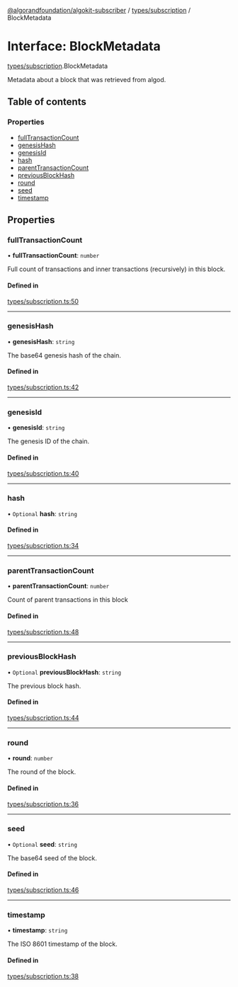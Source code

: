 [@algorandfoundation/algokit-subscriber](../README.md) / [types/subscription](../modules/types_subscription.md) / BlockMetadata

# Interface: BlockMetadata

[types/subscription](../modules/types_subscription.md).BlockMetadata

Metadata about a block that was retrieved from algod.

## Table of contents

### Properties

- [fullTransactionCount](types_subscription.BlockMetadata.md#fulltransactioncount)
- [genesisHash](types_subscription.BlockMetadata.md#genesishash)
- [genesisId](types_subscription.BlockMetadata.md#genesisid)
- [hash](types_subscription.BlockMetadata.md#hash)
- [parentTransactionCount](types_subscription.BlockMetadata.md#parenttransactioncount)
- [previousBlockHash](types_subscription.BlockMetadata.md#previousblockhash)
- [round](types_subscription.BlockMetadata.md#round)
- [seed](types_subscription.BlockMetadata.md#seed)
- [timestamp](types_subscription.BlockMetadata.md#timestamp)

## Properties

### fullTransactionCount

• **fullTransactionCount**: `number`

Full count of transactions and inner transactions (recursively) in this block.

#### Defined in

[types/subscription.ts:50](https://github.com/algorandfoundation/algokit-subscriber-ts/blob/main/src/types/subscription.ts#L50)

---

### genesisHash

• **genesisHash**: `string`

The base64 genesis hash of the chain.

#### Defined in

[types/subscription.ts:42](https://github.com/algorandfoundation/algokit-subscriber-ts/blob/main/src/types/subscription.ts#L42)

---

### genesisId

• **genesisId**: `string`

The genesis ID of the chain.

#### Defined in

[types/subscription.ts:40](https://github.com/algorandfoundation/algokit-subscriber-ts/blob/main/src/types/subscription.ts#L40)

---

### hash

• `Optional` **hash**: `string`

#### Defined in

[types/subscription.ts:34](https://github.com/algorandfoundation/algokit-subscriber-ts/blob/main/src/types/subscription.ts#L34)

---

### parentTransactionCount

• **parentTransactionCount**: `number`

Count of parent transactions in this block

#### Defined in

[types/subscription.ts:48](https://github.com/algorandfoundation/algokit-subscriber-ts/blob/main/src/types/subscription.ts#L48)

---

### previousBlockHash

• `Optional` **previousBlockHash**: `string`

The previous block hash.

#### Defined in

[types/subscription.ts:44](https://github.com/algorandfoundation/algokit-subscriber-ts/blob/main/src/types/subscription.ts#L44)

---

### round

• **round**: `number`

The round of the block.

#### Defined in

[types/subscription.ts:36](https://github.com/algorandfoundation/algokit-subscriber-ts/blob/main/src/types/subscription.ts#L36)

---

### seed

• `Optional` **seed**: `string`

The base64 seed of the block.

#### Defined in

[types/subscription.ts:46](https://github.com/algorandfoundation/algokit-subscriber-ts/blob/main/src/types/subscription.ts#L46)

---

### timestamp

• **timestamp**: `string`

The ISO 8601 timestamp of the block.

#### Defined in

[types/subscription.ts:38](https://github.com/algorandfoundation/algokit-subscriber-ts/blob/main/src/types/subscription.ts#L38)
